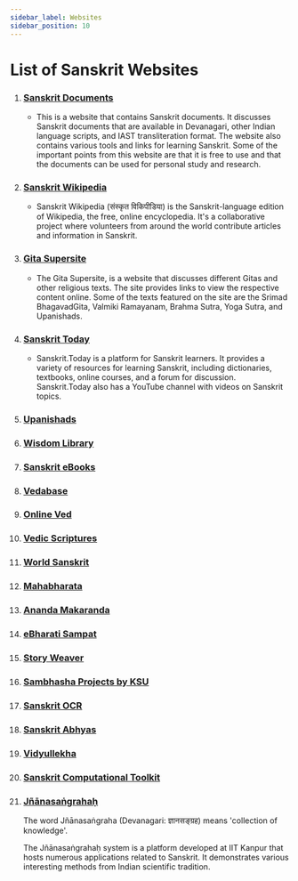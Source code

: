```yaml
---
sidebar_label: Websites
sidebar_position: 10
---
```


# List of Sanskrit Websites

1. ### [Sanskrit Documents](https://sanskritdocuments.org/)

    * This is a website that contains Sanskrit documents. It discusses Sanskrit documents that are available in Devanagari, other Indian language scripts, and IAST transliteration format. The website also contains various tools and links for learning Sanskrit. Some of the important points from this website are that it is free to use and that the documents can be used for personal study and research.

1. ### [Sanskrit Wikipedia](https://sa.wikipedia.org/)

    * Sanskrit Wikipedia (संस्कृत विकिपीडिया) is the Sanskrit-language edition of Wikipedia, the free, online encyclopedia. It's a collaborative project where volunteers from around the world contribute articles and information in Sanskrit.

1. ### [Gita Supersite](https://gitasupersite.iitk.ac.in/)

    * The Gita Supersite, is a website that discusses different Gitas and other religious texts. The site provides links to view the respective content online. Some of the texts featured on the site are the Srimad BhagavadGita, Valmiki Ramayanam, Brahma Sutra, Yoga Sutra, and Upanishads.

1. ### [Sanskrit Today](https://sanskrit.today/)

    * Sanskrit.Today is a platform for Sanskrit learners. It provides a variety of resources for learning Sanskrit, including dictionaries, textbooks, online courses, and a forum for discussion. Sanskrit.Today also has a YouTube channel with videos on Sanskrit topics.

1. ### [Upanishads](https://upanishads.org.in/)

1. ### [Wisdom Library](https://wisdomlib.org/)

1. ### [Sanskrit eBooks](https://sanskritebooks.org/)

1. ### [Vedabase](https://vedabase.io/)

1. ### [Online Ved](https://onlineved.com/)

1. ### [Vedic Scriptures](http://vedicscripture.com/)

1. ### [World Sanskrit](https://worldsanskrit.net/)

1. ### [Mahabharata](https://mahabharata.shreevatsa.net/)

1. ### [Ananda Makaranda](https://anandamakaranda.in/)

1. ### [eBharati Sampat](https://ebharatisampat.in/)

1. ### [Story Weaver](https://storyweaver.org.in/en/stories/?language=Sanskrit&language=English-Sanskrit)

1. ### [Sambhasha Projects by KSU](https://sambhasha.ksu.ac.in/projects/)

1. ### [Sanskrit OCR](https://ocr.sanskritdictionary.com/)

1. ### [Sanskrit Abhyas](https://sanskritabhyas.in/)

1. ### [Vidyullekha](https://ambuda-org.github.io/vidyullekha)

1. ### [Sanskrit Computational Toolkit](https://sanskrit.uohyd.ac.in/scl/#)

1. ### [Jñānasaṅgrahaḥ](https://sanskrit.iitk.ac.in/jnanasangraha/)
    The word Jñānasaṅgraha (Devanagari: ज्ञानसङ्ग्रह) means 'collection of knowledge'.

    The Jñānasaṅgrahaḥ system is a platform developed at IIT Kanpur that hosts numerous applications related to Sanskrit. It demonstrates various interesting methods from Indian scientific tradition.
